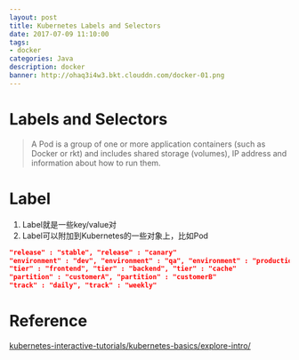 ```yaml
---
layout: post
title: Kubernetes Labels and Selectors
date: 2017-07-09 11:10:00
tags:
- docker
categories: Java
description: docker
banner: http://ohaq3i4w3.bkt.clouddn.com/docker-01.png
---
```


# Labels and Selectors

> A Pod is a group of one or more application containers (such as Docker or rkt) and includes shared storage (volumes), IP address and information about how to run them.


# Label

1. Label就是一些key/value对
2. Label可以附加到Kubernetes的一些对象上，比如Pod


```json
"release" : "stable", "release" : "canary"
"environment" : "dev", "environment" : "qa", "environment" : "production"
"tier" : "frontend", "tier" : "backend", "tier" : "cache"
"partition" : "customerA", "partition" : "customerB"
"track" : "daily", "track" : "weekly"
```








# Reference
[kubernetes-interactive-tutorials/kubernetes-basics/explore-intro/](https://kubernetes.io/docs/tutorials/kubernetes-basics/explore-intro/)


